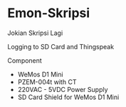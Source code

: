 # Emon-Skripsi
Jokian Skripsi Lagi

Logging to SD Card and Thingspeak

Component 
  - WeMos D1 Mini
  - PZEM-004t with CT
  - 220VAC - 5VDC Power Supply
  - SD Card Shield for WeMos D1 Mini 
